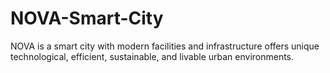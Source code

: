 # NOVA-Smart-City
NOVA is a smart city with modern facilities and infrastructure 
offers unique technological, efficient, sustainable, and livable urban environments.
